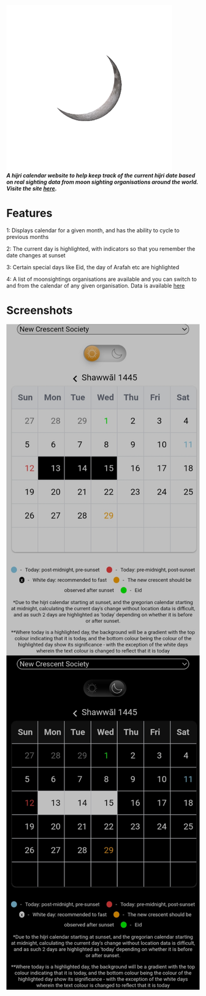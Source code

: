 <div>
    <img src="https://github.com/HijriDate/HijriDate.github.io/blob/master/favicon.png" />
    <br />
    <strong><i>A hijri calendar website to help keep track of the current hijri date based on real sighting data from moon sighting organisations around the world. Visite the site <a href="https://hijridate.github.io">here</a>.</i></strong>
</div>

# Features

1: Displays calendar for a given month, and has the ability to cycle to previous months

2: The current day is highlighted, with indicators so that you remember the date changes at sunset 

3: Certain special days like Eid, the day of Arafah etc are highlighted

4: A list of moonsightings organisations are available and you can switch to and from the calendar of any given organisation. Data is available [here](https://raw.githubusercontent.com/AbdullahM0hamed/HilalMonths/master/hilal-months.json)

# Screenshots

<img align="center" src="https://github.com/HijriDate/HijriDate.github.io/blob/master/screenshots/light.jpg" />

<img align="center" src="https://github.com/HijriDate/HijriDate.github.io/blob/master/screenshots/dark.jpg" />
